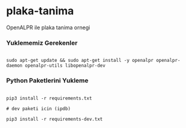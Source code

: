 # plaka-tanima
OpenALPR ile plaka tanima ornegi


### Yuklememiz Gerekenler

```language-bash

sudo apt-get update && sudo apt-get install -y openalpr openalpr-daemon openalpr-utils libopenalpr-dev

```

### Python Paketlerini Yukleme


```language-bash

pip3 install -r requirements.txt

# dev paketi icin (ipdb)

pip3 install -r requirements-dev.txt

```


